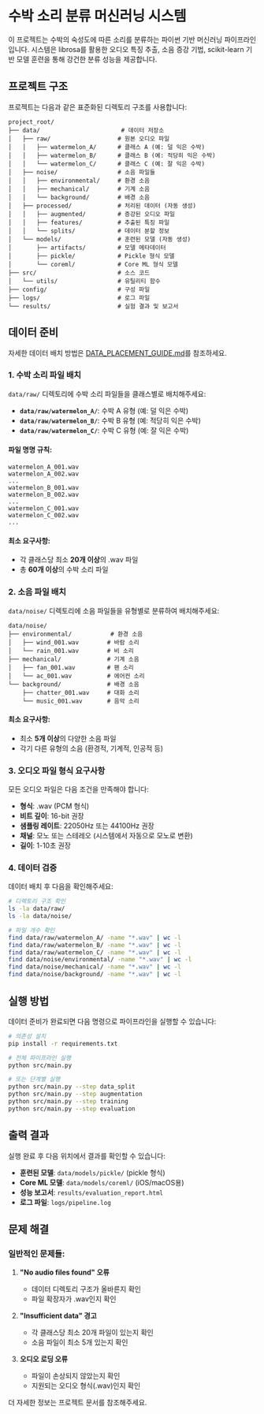 # 수박 소리 분류 머신러닝 시스템

이 프로젝트는 수박의 숙성도에 따른 소리를 분류하는 파이썬 기반 머신러닝 파이프라인입니다. 시스템은 librosa를 활용한 오디오 특징 추출, 소음 증강 기법, scikit-learn 기반 모델 훈련을 통해 강건한 분류 성능을 제공합니다.

## 프로젝트 구조

프로젝트는 다음과 같은 표준화된 디렉토리 구조를 사용합니다:

```
project_root/
├── data/                       # 데이터 저장소
│   ├── raw/                   # 원본 오디오 파일
│   │   ├── watermelon_A/      # 클래스 A (예: 덜 익은 수박)
│   │   ├── watermelon_B/      # 클래스 B (예: 적당히 익은 수박)
│   │   └── watermelon_C/      # 클래스 C (예: 잘 익은 수박)
│   ├── noise/                 # 소음 파일들
│   │   ├── environmental/     # 환경 소음
│   │   ├── mechanical/        # 기계 소음
│   │   └── background/        # 배경 소음
│   ├── processed/             # 처리된 데이터 (자동 생성)
│   │   ├── augmented/         # 증강된 오디오 파일
│   │   ├── features/          # 추출된 특징 파일
│   │   └── splits/            # 데이터 분할 정보
│   └── models/                # 훈련된 모델 (자동 생성)
│       ├── artifacts/         # 모델 메타데이터
│       ├── pickle/            # Pickle 형식 모델
│       └── coreml/            # Core ML 형식 모델
├── src/                       # 소스 코드
│   └── utils/                 # 유틸리티 함수
├── config/                    # 구성 파일
├── logs/                      # 로그 파일
└── results/                   # 실험 결과 및 보고서
```

## 데이터 준비

자세한 데이터 배치 방법은 [DATA_PLACEMENT_GUIDE.md](DATA_PLACEMENT_GUIDE.md)를 참조하세요.

### 1. 수박 소리 파일 배치

`data/raw/` 디렉토리에 수박 소리 파일들을 클래스별로 배치해주세요:

- **`data/raw/watermelon_A/`**: 수박 A 유형 (예: 덜 익은 수박)
- **`data/raw/watermelon_B/`**: 수박 B 유형 (예: 적당히 익은 수박)  
- **`data/raw/watermelon_C/`**: 수박 C 유형 (예: 잘 익은 수박)

#### 파일 명명 규칙:
```
watermelon_A_001.wav
watermelon_A_002.wav
...
watermelon_B_001.wav
watermelon_B_002.wav
...
watermelon_C_001.wav
watermelon_C_002.wav
...
```

#### 최소 요구사항:
- 각 클래스당 최소 **20개 이상**의 .wav 파일
- 총 **60개 이상**의 수박 소리 파일

### 2. 소음 파일 배치

`data/noise/` 디렉토리에 소음 파일들을 유형별로 분류하여 배치해주세요:

```
data/noise/
├── environmental/           # 환경 소음
│   ├── wind_001.wav        # 바람 소리
│   └── rain_001.wav        # 비 소리
├── mechanical/             # 기계 소음
│   ├── fan_001.wav         # 팬 소리
│   └── ac_001.wav          # 에어컨 소리
└── background/             # 배경 소음
    ├── chatter_001.wav     # 대화 소리
    └── music_001.wav       # 음악 소리
```

#### 최소 요구사항:
- 최소 **5개 이상**의 다양한 소음 파일
- 각기 다른 유형의 소음 (환경적, 기계적, 인공적 등)

### 3. 오디오 파일 형식 요구사항

모든 오디오 파일은 다음 조건을 만족해야 합니다:

- **형식**: .wav (PCM 형식)
- **비트 깊이**: 16-bit 권장
- **샘플링 레이트**: 22050Hz 또는 44100Hz 권장
- **채널**: 모노 또는 스테레오 (시스템에서 자동으로 모노로 변환)
- **길이**: 1-10초 권장

### 4. 데이터 검증

데이터 배치 후 다음을 확인해주세요:

```bash
# 디렉토리 구조 확인
ls -la data/raw/
ls -la data/noise/

# 파일 개수 확인
find data/raw/watermelon_A/ -name "*.wav" | wc -l
find data/raw/watermelon_B/ -name "*.wav" | wc -l  
find data/raw/watermelon_C/ -name "*.wav" | wc -l
find data/noise/environmental/ -name "*.wav" | wc -l
find data/noise/mechanical/ -name "*.wav" | wc -l
find data/noise/background/ -name "*.wav" | wc -l
```

## 실행 방법

데이터 준비가 완료되면 다음 명령으로 파이프라인을 실행할 수 있습니다:

```bash
# 의존성 설치
pip install -r requirements.txt

# 전체 파이프라인 실행
python src/main.py

# 또는 단계별 실행
python src/main.py --step data_split
python src/main.py --step augmentation  
python src/main.py --step training
python src/main.py --step evaluation
```

## 출력 결과

실행 완료 후 다음 위치에서 결과를 확인할 수 있습니다:

- **훈련된 모델**: `data/models/pickle/` (pickle 형식)
- **Core ML 모델**: `data/models/coreml/` (iOS/macOS용)
- **성능 보고서**: `results/evaluation_report.html`
- **로그 파일**: `logs/pipeline.log`

## 문제 해결

### 일반적인 문제들:

1. **"No audio files found" 오류**
   - 데이터 디렉토리 구조가 올바른지 확인
   - 파일 확장자가 .wav인지 확인

2. **"Insufficient data" 경고**
   - 각 클래스당 최소 20개 파일이 있는지 확인
   - 소음 파일이 최소 5개 있는지 확인

3. **오디오 로딩 오류**
   - 파일이 손상되지 않았는지 확인
   - 지원되는 오디오 형식(.wav)인지 확인

더 자세한 정보는 프로젝트 문서를 참조해주세요.
